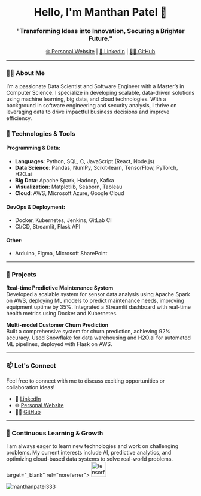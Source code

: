 <h1 align="center">Hello, I'm Manthan Patel 👋</h1>
<h3 align="center">"Transforming Ideas into Innovation, Securing a Brighter Future."</h3>

<p align="center">
  <a href="https://manthanpatel333.github.io/Manthan-Patel/home" target="_blank">🌐 Personal Website</a> |
  <a href="https://www.linkedin.com/in/manthan-patel-18561a139/" target="_blank">💼 LinkedIn</a> |
  <a href="https://github.com/manthanpatel333" target="_blank">👨‍💻 GitHub</a>
</p>

---

### 👨‍💻 About Me

I’m a passionate Data Scientist and Software Engineer with a Master’s in Computer Science. I specialize in developing scalable, data-driven solutions using machine learning, big data, and cloud technologies. With a background in software engineering and security analysis, I thrive on leveraging data to drive impactful business decisions and improve efficiency.

### 🔧 Technologies & Tools

#### Programming & Data:
- **Languages**: Python, SQL, C, JavaScript (React, Node.js)
- **Data Science**: Pandas, NumPy, Scikit-learn, TensorFlow, PyTorch, H2O.ai
- **Big Data**: Apache Spark, Hadoop, Kafka
- **Visualization**: Matplotlib, Seaborn, Tableau
- **Cloud**: AWS, Microsoft Azure, Google Cloud

#### DevOps & Deployment:
- Docker, Kubernetes, Jenkins, GitLab CI
- CI/CD, Streamlit, Flask API

#### Other:
- Arduino, Figma, Microsoft SharePoint

---

### 🌟 Projects

**Real-time Predictive Maintenance System**  
Developed a scalable system for sensor data analysis using Apache Spark on AWS, deploying ML models to predict maintenance needs, improving equipment uptime by 35%. Integrated a Streamlit dashboard with real-time health metrics using Docker and Kubernetes.

**Multi-model Customer Churn Prediction**  
Built a comprehensive system for churn prediction, achieving 92% accuracy. Used Snowflake for data warehousing and H2O.ai for automated ML pipelines, deployed with Flask on AWS.

---

### 📫 Let's Connect
Feel free to connect with me to discuss exciting opportunities or collaboration ideas!

- 💼 [LinkedIn](https://www.linkedin.com/in/manthan-patel-18561a139/)
- 🌐 [Personal Website](https://manthanpatel333.github.io/Manthan-Patel/home)
- 👨‍💻 [GitHub](https://github.com/manthanpatel333)

---

### 🚀 Continuous Learning & Growth
I am always eager to learn new technologies and work on challenging problems. My current interests include AI, predictive analytics, and optimizing cloud-based data systems to solve real-world problems.
target="_blank" rel="noreferrer"> <img src="https://www.vectorlogo.zone/logos/tensorflow/tensorflow-icon.svg" alt="tensorflow" width="40" height="40"/> </a> </p>

<p><img align="center" src="https://github-readme-stats.vercel.app/api/top-langs?username=manthanpatel333&show_icons=true&locale=en&layout=compact" alt="manthanpatel333" /></p>

